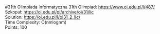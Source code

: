 #31th Olimpiada Informatyczna
31th Olimpiad: https://www.oi.edu.pl/l/487/<br />
Szkopuł: https://oi.edu.pl/pl/archive/oi/31/lic <br />
Solution: https://oi.edu.pl/l/oi31_2_lic/ <br />
Time Complexity: O(nmlognm)<br />
Points: 100 <br /> 